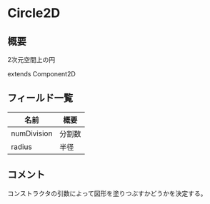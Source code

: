 # Circle2D

## 概要

2次元空間上の円

extends Component2D

## フィールド一覧

| 名前        | 概要   |
| ----------- | ------ |
| numDivision | 分割数 |
| radius      | 半径   |

## コメント

コンストラクタの引数によって図形を塗りつぶすかどうかを決定する。

